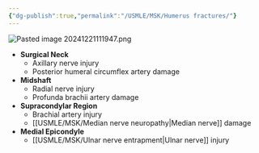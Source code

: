 ```yaml
---
{"dg-publish":true,"permalink":"/USMLE/MSK/Humerus fractures/"}
---
```


![Pasted image 20241221111947.png](/img/user/appendix/Pasted%20image%2020241221111947.png)
- **Surgical Neck**
    - Axillary nerve injury
    - Posterior humeral circumflex artery damage
- **Midshaft**
    - Radial nerve injury
    - Profunda brachii artery damage
- **Supracondylar Region**
    - Brachial artery injury
    - [[USMLE/MSK/Median nerve neuropathy\|Median nerve]] damage
- **Medial Epicondyle**
    - [[USMLE/MSK/Ulnar nerve entrapment\|Ulnar nerve]] injury
